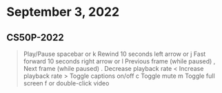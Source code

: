 # September 3, 2022

## CS50P-2022

>
> Play/Pause	spacebar or k
> Rewind 10 seconds	left arrow or j
> Fast forward 10 seconds	right arrow or l
> Previous frame (while paused)	,
> Next frame (while paused)	.
> Decrease playback rate	<
> Increase playback rate	>
> Toggle captions on/off	c
> Toggle mute	m
> Toggle full screen	f or double-click video
